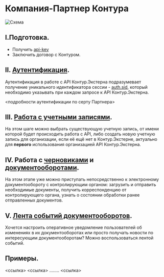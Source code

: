 # Компания-Партнер Контура
![Схема](https://github.com/skbkontur/extern-api-docs/blob/master/images/Партнер%20без%20КЦР.jpg)

## I.Подготовка.
* Получить [api-key](https://github.com/skbkontur/extern-api-docs/blob/master/manuals/Как%20передавать%20api-key.md)
* Заключить договор с Контуром.

## II. [Аутентификация](https://github.com/skbkontur/extern-api-docs/blob/master/Аутентификация.md). 
Аутентификация в работе с API Контур.Экстерна подразумевает получение уникального идентификатора сессии - [auth.sid](https://github.com/skbkontur/extern-api-docs/blob/master/manuals/Как%20передавать%20auth.sid.md), который необходимо указывать при каждом запросе к API Контур.Экстерна. 

<подробности аутентификации по серту Партнера>

## III. [Работа с учетными записями](https://github.com/skbkontur/extern-api-docs/blob/master/Работа%20с%20ЛС.md).
На этом шаге можно выбрать существующую учетную запись, от имени которой будет происходить работа с API, либо создать новую учетную запись для организации, если её ещё нет в Контур.Экстерне, актуально для **первого** использования организацией API Контур.Экстерна.

## IV. Работа с [черновиками](https://github.com/skbkontur/extern-api-docs/blob/master/Черновик%20ДО.md) и [документооборотами](https://github.com/skbkontur/extern-api-docs/blob/master/Работа%20с%20ДО.md).
На этом этапе уже можно приступать непосредственно к электронному документообороту с контролирующим органом: загрузить и отправить необходимые документы, получить корреспонденцию от контролирующего органа, узнать о состоянии обработки ранее отправленных документов.

## V. [Лента событий документооборотов](https://github.com/skbkontur/extern-api-docs/blob/master/Лента%20событий%20ДО.md).
Хочется настроить оперативное уведомление пользователей об изменениях в их документооборотах или просто получать новости по интересующим документооборотам? Можно воспользоваться лентой событий.

## Примеры.
<ссылка>
<ссылка>
........
<ссылка>
